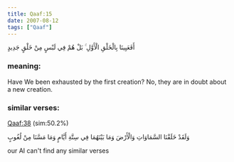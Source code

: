 ```yaml
---
title: Qaaf:15
date: 2007-08-12
tags: ["Qaaf"]
---
```

أَفَعَيِينَا بِالْخَلْقِ الْأَوَّلِ ۚ بَلْ هُمْ فِي لَبْسٍ مِنْ خَلْقٍ جَدِيدٍ
### meaning: 
Have We been exhausted by the first creation? No, they are in doubt about a new creation.
### similar verses: 

[Qaaf:38](/50/38) (sim:50.2%)

وَلَقَدْ خَلَقْنَا السَّمَاوَاتِ وَالْأَرْضَ وَمَا بَيْنَهُمَا فِي سِتَّةِ أَيَّامٍ وَمَا مَسَّنَا مِنْ لُغُوبٍ

our AI can't find any similar verses



